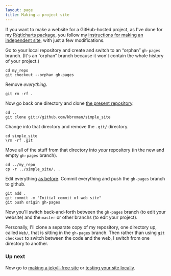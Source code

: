 ```yaml
---
layout: page
title: Making a project site
---
```


If you want to make a website for a GitHub-hosted project, as I've
done for my [R/qtlcharts package](http://kbroman.github.io/qtlcharts),
you follow my
[instructions for making an independent site](independent_site.html),
with just a few modifications.

Go to your local repository and create and switch to an
&ldquo;orphan&rdquo; `gh-pages` branch. (It's an &ldquo;orphan&rdquo;
branch because it won't contain the whole history of your project.)


    cd my_repo
    git checkout --orphan gh-pages

Remove _everything_.

    git rm -rf .

Now go back one directory and clone
[the present repository](http://github.com/kbroman/simple_site).

    cd ..
    git clone git://github.com/kbroman/simple_site

Change into that directory and remove the `.git/` directory.

    cd simple_site
    \rm -rf .git

Move all of the stuff from that directory into _your_ repository
(in the new and empty `gh-pages` branch).

    cd ../my_repo
    cp -r ../simple_site/. .

Edit everything [as before](independent_site.html).
Commit everything and push the `gh-pages` branch to github.

    git add .
    git commit -m "Initial commit of web site"
    git push origin gh-pages

Now you'll switch back-and-forth between the `gh-pages` branch (to
edit your website) and the `master` or other branchs (to edit your
project).

Personally, I'll clone a separate copy of my repository, one directory
up, called `Web/`, that is sitting in the `gh-pages` branch. Then
rather than using `git checkout` to switch between the code and the
web, I switch from one directory to another.

### Up next

Now go to [making a jekyll-free site](nojekyll.html) or
[testing your site locally](local_test.html).

